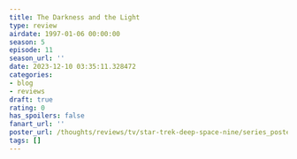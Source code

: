```yaml
---
title: The Darkness and the Light
type: review
airdate: 1997-01-06 00:00:00
season: 5
episode: 11
season_url: ''
date: 2023-12-10 03:35:11.328472
categories:
- blog
- reviews
draft: true
rating: 0
has_spoilers: false
fanart_url: ''
poster_url: /thoughts/reviews/tv/star-trek-deep-space-nine/series_poster.jpg
tags: []
---
```



